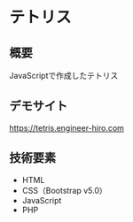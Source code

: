 # テトリス

## 概要

JavaScriptで作成したテトリス

## デモサイト

https://tetris.engineer-hiro.com

## 技術要素

- HTML
- CSS（Bootstrap v5.0）
- JavaScript
- PHP
